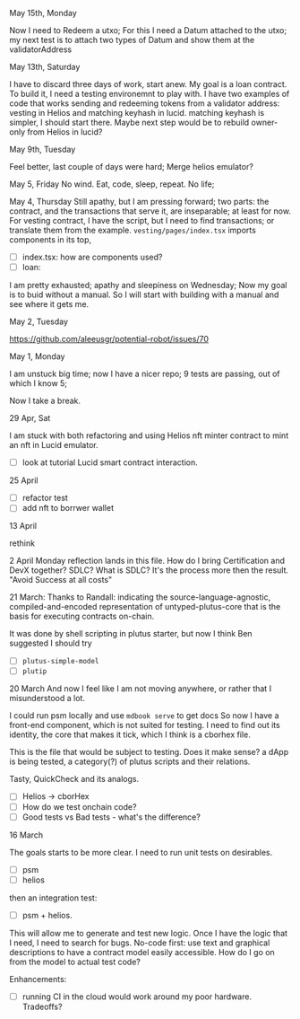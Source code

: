 May 15th, Monday

Now I need to Redeem a utxo; For this I need a Datum attached to the utxo; my next test is to attach two types of Datum and show them at the validatorAddress

May 13th, Saturday

I have to discard three days of work, start anew. 
My goal is a loan contract. To build it, I need a testing environemnt to play with.
I have two examples of code that works sending and redeeming tokens from a validator address: vesting in Helios and matching keyhash in lucid.
matching keyhash is simpler, I should start there. Maybe next step would be to rebuild owner-only from Helios in lucid?

May 9th, Tuesday

Feel better, last couple of days were hard;
Merge helios emulator?

May 5, Friday
No wind. Eat, code, sleep, repeat. No life;


May 4, Thursday
Still apathy, but I am pressing forward;
two parts: the contract, and the transactions that serve it, are inseparable; at least for now.
For vesting contract, I have the script, but I need to find transactions; or translate them from the example. 
`vesting/pages/index.tsx` imports components in its top,
- [ ] index.tsx: how are components used?
- [ ] loan: 

I am pretty exhausted; apathy and sleepiness on Wednesday;
Now my goal is to buid without a manual. So I will start with building with a manual and see where it gets me.

May 2, Tuesday

https://github.com/aleeusgr/potential-robot/issues/70

May 1, Monday

I am unstuck big time; now I have a nicer repo;
9 tests are passing, out of which I know 5;

Now I take a break.

29 Apr, Sat

I am stuck with both refactoring and using Helios nft minter contract to mint an nft in Lucid emulator.
- [ ] look at tutorial Lucid smart contract interaction.

25 April

- [ ] refactor test
- [ ] add nft to borrwer wallet

13 April

rethink

2 April
Monday reflection lands in this file.
How do I bring Certification and DevX together?
SDLC? What is SDLC? 
It's the process more then the result. 
"Avoid Success at all costs"

21 March:
Thanks to Randall:
indicating the source-language-agnostic, compiled-and-encoded representation of untyped-plutus-core that is the basis for executing contracts on-chain.

It was done by shell scripting in plutus starter, but now I think Ben suggested I should try 
- [ ] `plutus-simple-model` 
- [ ] `plutip`

20 March
And now I feel like I am not moving anywhere, or rather that I misunderstood a lot.

I could run psm locally and use `mdbook serve` to get docs
So now I have a front-end component, which is not suited for testing.
I need to find out its identity, the core that makes it tick, which I think is a cborhex file.

This is the file that would be subject to testing. Does it make sense? a dApp is being tested, a category(?) of plutus scripts and their relations. 

Tasty, QuickCheck and its analogs.

- [ ] Helios -> cborHex
- [ ] How do we test onchain code?
- [ ] Good tests vs Bad tests - what's the difference?

16 March

The goals starts to be more clear. 
I need to run unit tests on desirables. 

- [ ] psm
- [ ] helios

then an integration test:

- [ ] psm + helios.

This will allow me to generate and test new logic.
Once I have the logic that I need, I need to search for bugs. 
No-code first: use text and graphical descriptions to have a contract model easily accessible.
How do I go on from the model to actual test code?

Enhancements: 
- [ ] running CI in the cloud would work around my poor hardware. Tradeoffs?


